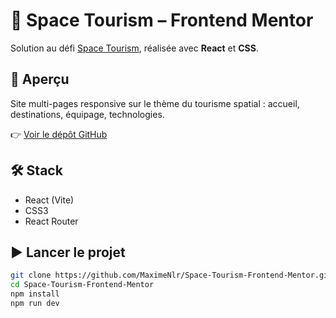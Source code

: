 # 🌌 Space Tourism – Frontend Mentor

Solution au défi [Space Tourism](https://www.frontendmentor.io/challenges/space-tourism-multipage-website-gRWj1URZ3), réalisée avec **React** et **CSS**.

## 🚀 Aperçu

Site multi-pages responsive sur le thème du tourisme spatial : accueil, destinations, équipage, technologies.

👉 [Voir le dépôt GitHub](https://github.com/MaximeNlr/Space-Tourism-Frontend-Mentor)

## 🛠️ Stack

- React (Vite)
- CSS3
- React Router

## ▶️ Lancer le projet

```bash
git clone https://github.com/MaximeNlr/Space-Tourism-Frontend-Mentor.git
cd Space-Tourism-Frontend-Mentor
npm install
npm run dev
